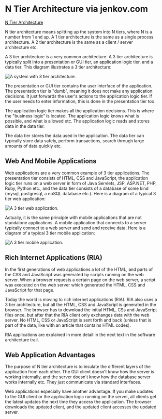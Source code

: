 # N Tier Architecture via jenkov.com

[N Tier Architecture](https://jenkov.com/tutorials/software-architecture/n-tier-architecture.html)

N tier architecture means splitting up the system into N tiers, where N is a number from 1 and up. A 1 tier architecture is the same as a single process architecture. A 2 tier architecture is the same as a client / server architecture etc.

A 3 tier architecture is a very common architecture. A 3 tier architecture is typically split into a presentation or GUI tier, an application logic tier, and a data tier. This diagram illustrates a 3 tier architecture:

![A system with 3 tier architecture.](https://jenkov.com/images/software-architecture/n-tier-architecture-1.png)

The presentation or GUI tier contains the user interface of the application. The presentation tier is "dumb", meaning it does not make any application decisions. It just forwards the user's actions to the application logic tier. If the user needs to enter information, this is done in the presentation tier too.

The application logic tier makes all the application decisions. This is where the "business logic" is located. The application logic knows what is possible, and what is allowed etc. The application logic reads and stores data in the data tier.

The data tier stores the data used in the application. The data tier can typically store data safely, perform transactions, search through large amounts of data quickly etc.

## Web And Mobile Applications

Web applications are a very common example of 3 tier applications. The presentation tier consists of HTML, CSS and JavaScript, the application logic tier runs on a web server in form of Java Servlets, JSP, ASP.NET, PHP, Ruby, Python etc., and the data tier consists of a database of some kind (mysql, postgresql, a noSQL database etc.). Here is a diagram of a typical 3 tier web application:

![A 3 tier web application.](https://jenkov.com/images/software-architecture/n-tier-architecture-2.png)

Actually, it is the same principle with mobile applications that are not standalone applications. A mobile application that connects to a server typically connect to a web server and send and receive data. Here is a diagram of a typical 3 tier mobile application:

![A 3 tier mobile application.](https://jenkov.com/images/software-architecture/n-tier-architecture-3.png) 

## Rich Internet Applications (RIA)

In the first generations of web applications a lot of the HTML, and parts of the CSS and JavaScript was generated by scripts running on the web server. When a browser requests a certain page on the web server, a script was executed on the web server which generated the HTML, CSS and JavaScript for that page.

Today the world is moving to rich internet applications (RIA). RIA also uses a 3 tier architecture, but all the HTML, CSS and JavaScript is generated in the browser. The browser has to download the initial HTML, CSs and JavaScript files once, but after that the RIA client only exchanges data with the web server. No HTML, CSS or JavaScript is sent forth and back (unless that is part of the data, like with an article that contains HTML codes).

RIA applications are explained in more detail in the next text in the software architecture trail.

## Web Application Advantages

The purpose of N tier architecture is to insulate the different layers of the application from each other. The GUI client doesn't know how the server is working internally, and the server doesn't know how the database server works internally etc. They just communicate via standard interfaces.

Web applications especially have another advantage. If you make updates to the GUI client or the application logic running on the server, all clients get the latest updates the next time they access the application. The browser downloads the updated client, and the updated client accesses the updated server.
